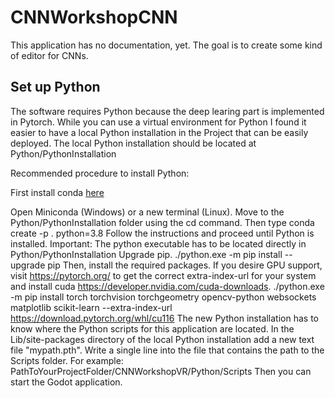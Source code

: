 # CNNWorkshopCNN

This application has no documentation, yet. The goal is to create some kind of editor for CNNs. 

## Set up Python
The software requires Python because the deep learing part is implemented in Pytorch. While you can use a virtual environment for Python I found it easier to have a local Python installation in the Project that can be easily deployed. The local Python installation should be located at Python/PythonInstallation

Recommended procedure to install Python:

First install conda [here](https://docs.conda.io/en/latest/miniconda.html)

Open Miniconda (Windows) or a new terminal (Linux). 
Move to the Python/PythonInstallation folder using the cd command. Then type
    conda create -p . python=3.8
Follow the instructions and proceed until Python is installed.
Important: The python executable has to be located directly in Python/PythonInstallation
Upgrade pip.
    ./python.exe -m pip install --upgrade pip
Then, install the required packages. If you desire GPU support, visit https://pytorch.org/ to get the correct extra-index-url for your system and install cuda https://developer.nvidia.com/cuda-downloads.
    ./python.exe -m pip install torch torchvision torchgeometry opencv-python websockets matplotlib scikit-learn --extra-index-url https://download.pytorch.org/whl/cu116 
The new Python installation has to know where the Python scripts for this application are located. In the Lib/site-packages directory of the local Python installation add a new text file "mypath.pth". Write a single line into the file that contains the path to the Scripts folder. For example:
PathToYourProjectFolder/CNNWorkshopVR/Python/Scripts
Then you can start the Godot application.
